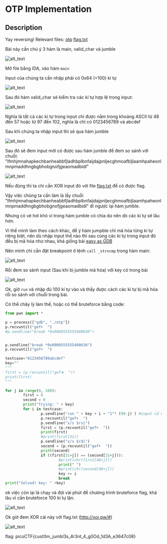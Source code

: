 # OTP Implementation

## Description
Yay reversing! Relevant files: [otp](https://jupiter.challenges.picoctf.org/static/929a56f71d3918fc903c68b3ea4a76da/otp) [flag.txt](https://jupiter.challenges.picoctf.org/static/929a56f71d3918fc903c68b3ea4a76da/flag.txt)

Bài này cần chú ý 3 hàm là main, valid_char và jumble

![alt_text](https://i.imgur.com/FhkR3wN.png)

Mở file bằng IDA, vào hàm ```main```

Input của chúng ta cần nhập phải có 0x64 (=100) kí tự

![alt_text](https://i.imgur.com/ghQY63z.png)

Sau đó hàm valid_char sẽ kiểm tra các kí tự hợp lệ trong input:

![alt_text](https://i.imgur.com/MriMtnj.png)

Nghĩa là tất cả các kí tự trong input chỉ được nằm trong khoảng ASCII từ 48 đến 57 hoặc từ 97 đến 102, nghĩa là chỉ có 0123456789 và abcdef

Sau khi chúng ta nhập input thì sẽ qua hàm jumble

![alt_text](https://i.imgur.com/3Jp8xav.png)

Sau đó sẽ đem input mới có được sau hàm jumble để đem so sánh với chuỗi: "lfmhjmnahapkechbanheabbfjladhbplbnfaijdajpnljecghmoafbljlaamhpaheonlmnpmaddhngbgbhobgnofjgeaomadbidl"

![alt_text](https://i.imgur.com/3s5g7f1.png)

Nếu đúng thì ta chỉ cần XOR input đó với file [flag.txt](https://jupiter.challenges.picoctf.org/static/929a56f71d3918fc903c68b3ea4a76da/flag.txt) để có được flag.

Vậy việc chúng ta cần làm là lấy chuỗi "lfmhjmnahapkechbanheabbfjladhbplbnfaijdajpnljecghmoafbljlaamhpaheonlmnpmaddhngbgbhobgnofjgeaomadbidl" đi ngược lại hàm jumble.

Nhưng có vẻ hơi khó vì trong hàm jumble có chia dư nên dò các kí tự sẽ lâu hơn.

Vì thế mình làm theo cách khác, để ý hàm jumpble chỉ mã hóa từng kí tự riêng biệt, nên dù nhập input thế nào thì sau cùng các kí tự trong input đó đều bị mã hóa như nhau,
khá giống bài [easy as GDB](https://github.com/TsukasaYuzaki/CTF-WU/blob/main/re/PicoCTF/easy%20as%20GDB/Cachgiai.md)

Nên mình chỉ cần đặt breakpoint ở lệnh ```call _strncmp``` trong hàm main:

![alt_text](https://i.imgur.com/8NSPKsb.png)

Rồi đem so sánh input (Sau khi bị jumble mã hóa) với key có trong bài

![alt_text](https://i.imgur.com/Xx0NtAf.png)

Ok, giờ ```run``` và nhập đủ 100 kí tự vào và thấy được cách các kí tự bị mã hóa rồi so sánh với chuỗi trong bài.

Có thể chây lỳ làm thế, hoặc có thể bruteforce bằng code:

```python
from pwn import *

p = process(["gdb", "./otp"])
p.recvuntil("gef➤  ")
#p.sendline("break *0x0000555555400630")


p.sendline("break *0x0000555555400630")
p.recvuntil("gef➤  ")

testcase="0123456789abcdef"
key=""
"""
first = (p.recvuntil("gef➤  "))
print(first)
"""

for j in range(0, 100):
        first = 0
        second = 0
        print("Trying: " + key)
        for i in testcase:
                p.sendline("run " + key + i + "1"* (99-j) ) #input cần có đủ 100 kí tự, nên dò được bao nhiêu thì bỏ bấy nhiêu kí tự fake
                p.recvuntil("gef➤  ")
                p.sendline("x/s $rsi")
                first = (p.recvuntil("gef➤  "))
                print(first)
                #print(first[31])
                p.sendline("x/s $rdi")
                second = (p.recvuntil("gef➤  "))
                print(second)
                if ((first[31+j]) == (second[31+j])):
                        #print(chr(first[48+j]))
                        print(" ")
                        #print(chr(second[48+j]))
                        key += i
                        break
print("Solved! key: " +key)

```

ok việc còn lại là chạy và đợi vài phút để chương trình bruteforce flag, khá lâu vì cần bruteforce 100 kí tự lận.

![alt_text](https://i.imgur.com/LZ5Ecf8.png)

Ok giờ đem XOR cái này với flag.txt (http://xor.pw/#)

![alt_text](https://i.imgur.com/xgcaQWu.png)

flag: picoCTF{cust0m_jumbl3s_4r3nt_4_g0Od_1d3A_e3647c08}

